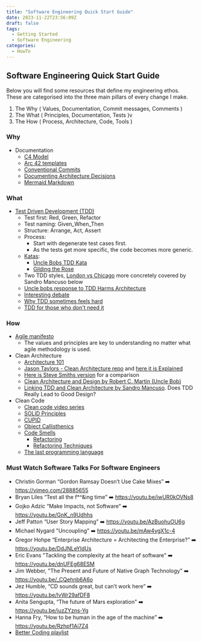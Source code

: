 ```yaml
---
title: "Software Engineering Quick Start Guide"
date: 2023-11-22T23:56:09Z
draft: false
tags:
  - Getting Started
  - Software Engineering
categories:
  - HowTo
---
```


## Software Engineering Quick Start Guide

Below you will find some resources that define my engineering ethos.
These are categorised into the three main pillars of every change I make.

 1. The Why ( Values, Documentation, Commit messages, Comments )
 2. The What ( Principles, Documentation, Tests )v
 3. The How ( Process, Architecture, Code, Tools )

### Why

- Documentation
  - [C4 Model](https://c4model.com/) 
  - [Arc 42 templates](https://arc42.org/overview) 
  - [Conventional Commits](https://www.conventionalcommits.org/en/v1.0.0/)
  - [Documenting Architecture Decisions](https://cognitect.com/blog/2011/11/15/documenting-architecture-decisions)
  - [Mermaid Markdown](https://mermaid.js.org/#/)

### What

- [Test Driven Development (TDD)](https://en.wikipedia.org/wiki/Test-driven_development)
  - Test first: Red, Green, Refactor
  - Test naming: Given_When_Then
  - Structure: Arrange, Act, Assert
  - Process:
    - Start with degenerate test cases first.
    - As the tests get more specific, the code becomes more generic.
  - [Katas](http://codekata.com/):
    - [Uncle Bobs TDD Kata](https://www.youtube.com/watch?v=kScFczWbwRM)
    - [Gilding the Rose](https://youtu.be/kTcDBYCpj7Q)
  - Two TDD styles, [London vs Chicago](https://devlead.io/DevTips/LondonVsChicago) more concretely covered by Sandro Mancuso below
  - [Uncle bobs response to TDD Harms Architecture](http://blog.cleancoder.com/uncle-bob/2017/03/03/TDD-Harms-Architecture.html)
  - [Interesting debate](https://www.youtube.com/watch?v=KtHQGs3zFAM)
  - [Why TDD sometimes feels hard](https://www.youtube.com/watch?v=UWtEVKVPBQ0)  
  - [TDD for those who don't need it](https://www.youtube.com/watch?v=a6oP24CSdUg)

### How

- [Agile manifesto](https://agilemanifesto.org/)
  - The values and principles are key to understanding no matter what agile methodology is used.
- Clean Architecture
  - [Architecture 101](https://hackernoon.com/how-to-design-a-web-application-software-architecture-101-eecy36o5)
  - [Jason Taylors - Clean Architecture repo](https://github.com/jasontaylordev/CleanArchitecture) and [here it is Explained](https://www.youtube.com/watch?v=YiVqwoFMieg)
  - [Here is Steve Smiths version](https://github.com/ardalis/CleanArchitecture) for a comparison
  - [Clean Architecture and Design by Robert C. Martin (Uncle Bob)](https://www.youtube.com/watch?v=2dKZ-dWaCiU)
  - [Linking TDD and Clean Architecture by Sandro Mancuso](https://www.youtube.com/watch?v=KyFVA4Spcgg). Does TDD Really Lead to Good Design?
- Clean Code
  - [Clean code video series](https://cleancoders.com/library/all)
  - [SOLID Principles](https://en.wikipedia.org/wiki/SOLID)
  - [CUPID](https://dannorth.net/2022/02/10/cupid-for-joyful-coding/)
  - [Object Callisthenics](https://williamdurand.fr/2013/06/03/object-calisthenics/)
  - [Code Smells](https://refactoring.guru/refactoring/smells)
    - [Refactoring](https://en.wikipedia.org/wiki/Code_refactoring)
    - [Refactoring Techniques](https://refactoring.guru/refactoring/techniques)
  - [The last programming language](https://www.youtube.com/watch?v=P2yr-3F6PQo)

###  Must Watch Software Talks For Software Engineers

- Christin Gorman “Gordon Ramsay Doesn’t Use Cake Mixes” ➡️ https://vimeo.com/28885655
- Bryan Liles “Test all the f*^&ing time” ➡️ https://youtu.be/iwUR0kOVNs8
- Gojko Adzic “Make Impacts, not Software” ➡️ https://youtu.be/GnK_n9Udhhs
- Jeff Patton “User Story Mapping” ➡️ https://youtu.be/AzBuohuOU6g
- Michael Nygard "Uncoupling" ➡️ https://youtu.be/mAw4ygX1c-4
- Gregor Hohpe “Enterprise Architecture = Architecting the Enterprise?” ➡️ https://youtu.be/DdJNLeYldUs
- Eric Evans "Tackling the complexity at the heart of software" ➡️ https://youtu.be/dnUFEg68ESM
- Jim Webber, "The Present and Future of Native Graph Technology" ➡️ https://youtu.be/_CQehnb6A6o
- Jez Humble, “CD sounds great, but can’t work here” ➡️ https://youtu.be/IvWr29afDF8
- Anita Sengupta, “The future of Mars exploration" ➡️ https://youtu.be/iuzZYzns-Yg
- Hanna Fry, “How to be human in the age of the machine” ➡️ https://youtu.be/Rzhpf1Ai7Z4  
- [Better Coding playlist](https://www.youtube.com/playlist?list=PLbB0DkO_4qsTM3LAO-1d7lkvY2PtRyEpQ)